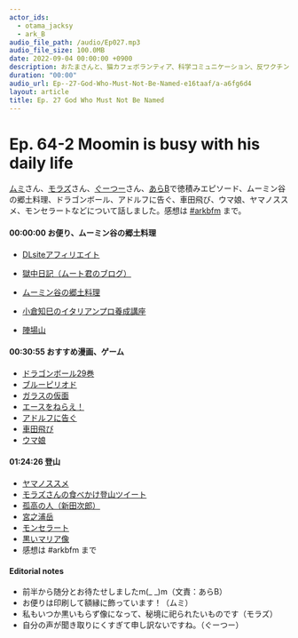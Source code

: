 ```yaml
---
actor_ids:
  - otama_jacksy
  - ark_B
audio_file_path: /audio/Ep027.mp3
audio_file_size: 100.0MB
date: 2022-09-04 00:00:00 +0900
description: おたまさんと、猫カフェボランティア、科学コミュニケーション、反ワクチン監視、ドラえもん、絶滅動物は蘇らせるべきか、ミッドサマー、保護猫のススメなどについて話しました。
duration: "00:00"
audio_url: Ep--27-God-Who-Must-Not-Be-Named-e16taaf/a-a6fg6d4
layout: article
title: Ep. 27 God Who Must Not Be Named
---
```


# Ep. 64-2 Moomin is busy with his daily life

[ムミ](https://twitter.com/sprtfrst)さん、[モラズ](https://twitter.com/morazumorazu)さん、[ぐーつー](https://twitter.com/go_o2)さん、[あらB](https://twitter.com/ark_B)で徳積みエピソード、ムーミン谷の郷土料理、ドラゴンボール、アドルフに告ぐ、車田飛び、ウマ娘、ヤマノススメ、モンセラートなどについて話しました。感想は [#arkbfm](https://twitter.com/search?q=%23arkbfm&src=typed_query) まで。

#### 00:00:00 お便り、ムーミン谷の郷土料理

* [DLsiteアフィリエイト](https://www.dlsite.com/home/guide/affiliate)
* [獄中日記（ムート君のブログ）](https://mutoreimu.hatenablog.com/)
    
* [ムーミン谷の郷土料理](https://twitter.com/sprtfrst/status/1534485663374254080?s=20&t=Zm_7m8tMaj6KTtswvvX98w)
* [小倉知巳のイタリアンプロ養成講座](https://www.youtube.com/channel/UCb8BrSXphiuGShym5dhdkwA)
* [陣場山](https://www.yamagirl.net/guide/8847/)

#### 00:30:55 おすすめ漫画、ゲーム

* [ドラゴンボール29巻](https://amzn.to/3RzYxPU)
* [ブルーピリオド](https://amzn.to/3aHJnru)
* [ガラスの仮面](https://amzn.to/3PBlCQm)
* [エースをねらえ！](https://amzn.to/3aM5Pzz)
* [アドルフに告ぐ](https://amzn.to/3PllgOb)
* [車田飛び](https://dic.pixiv.net/a/%E8%BB%8A%E7%94%B0%E9%A3%9B%E3%81%B3)
* [ウマ娘](https://umamusume.jp/)

#### 01:24:26 登山

* [ヤマノススメ](https://www.amazon.co.jp/%E3%83%A4%E3%83%9E%E3%83%8E%E3%82%B9%E3%82%B9%E3%83%A1/dp/B07RGSD2RG)
* [モラズさんの食べかけ登山ツイート](https://twitter.com/morazumorazu/status/1532534876041543680?s=20&t=Zm_7m8tMaj6KTtswvvX98w)
* [孤高の人（新田次郎）](https://amzn.to/3uVAXDu)
* [宮之浦岳](https://tabihon.jp/j100/100-100/)
* [モンセラート](https://ja.wikipedia.org/wiki/%E3%83%A2%E3%83%B3%E3%82%BB%E3%83%A9%E3%83%BC%E3%83%88)
* [黒いマリア像](https://www.asahi.com/and/article/20190527/300088255/)
* 感想は #arkbfm まで

#### Editorial notes

* 前半から随分とお待たせしましたm(_ _)m（文責：あらB）
* お便りは印刷して額縁に飾っています！（ムミ）
* 私もいつか黒いもらず像になって、秘境に祀られたいものです（モラズ）
* 自分の声が聞き取りにくすぎて申し訳ないですね。（ぐーつー）